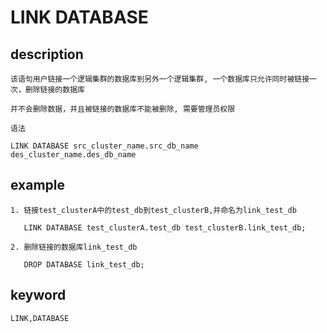 # LINK DATABASE
## description

    该语句用户链接一个逻辑集群的数据库到另外一个逻辑集群, 一个数据库只允许同时被链接一次，删除链接的数据库

    并不会删除数据，并且被链接的数据库不能被删除, 需要管理员权限

    语法

    LINK DATABASE src_cluster_name.src_db_name des_cluster_name.des_db_name 

## example

    1. 链接test_clusterA中的test_db到test_clusterB,并命名为link_test_db
    
       LINK DATABASE test_clusterA.test_db test_clusterB.link_test_db;
    
    2. 删除链接的数据库link_test_db

       DROP DATABASE link_test_db;

## keyword
    LINK,DATABASE

